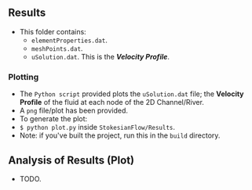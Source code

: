 ## Results
* This folder contains:
    * `elementProperties.dat`.
    * `meshPoints.dat`.
    * `uSolution.dat`. This is the ___Velocity Profile___.
 
### Plotting
* The `Python script` provided plots the `uSolution.dat` file; the __Velocity Profile__ of the fluid at each node of the 2D Channel/River.
* A `png` file/plot has been provided.
* To generate the plot:
* `$ python plot.py` inside `StokesianFlow/Results`.
* Note: if you've built the project, run this in the `build` directory.

## Analysis of Results (Plot)
* TODO.
